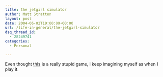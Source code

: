 ```yaml
---
title: the jetgirl simulator
author: Matt Stratton
layout: post
date: 2004-06-02T19:00:00+00:00
url: /life-in-general/the-jetgirl-simulator
dsq_thread_id:
  - 28249741
categories:
  - Personal

---
```

Even thought <a href="http://www.loungin.net/barhopping.html" target="_blank">this</a> is a really stupid game, I keep imagining myself as when I play it.